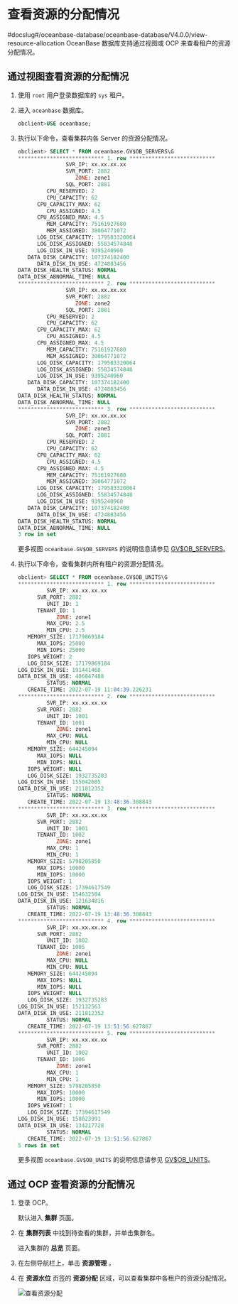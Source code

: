 # 查看资源的分配情况
#docslug#/oceanbase-database/oceanbase-database/V4.0.0/view-resource-allocation
OceanBase 数据库支持通过视图或 OCP 来查看租户的资源分配情况。

## 通过视图查看资源的分配情况

1. 使用 `root` 用户登录数据库的 `sys` 租户。

2. 进入 `oceanbase` 数据库。

   ```sql
   obclient>USE oceanbase;
   ```

3. 执行以下命令，查看集群内各 Server 的资源分配情况。

   ```sql
   obclient> SELECT * FROM oceanbase.GV$OB_SERVERS\G
   *************************** 1. row ***************************
                  SVR_IP: xx.xx.xx.xx
                  SVR_PORT: 2882
                     ZONE: zone1
                  SQL_PORT: 2881
            CPU_RESERVED: 2
            CPU_CAPACITY: 62
         CPU_CAPACITY_MAX: 62
            CPU_ASSIGNED: 4.5
         CPU_ASSIGNED_MAX: 4.5
            MEM_CAPACITY: 75161927680
            MEM_ASSIGNED: 30064771072
         LOG_DISK_CAPACITY: 179583320064
         LOG_DISK_ASSIGNED: 55834574848
         LOG_DISK_IN_USE: 9395240960
      DATA_DISK_CAPACITY: 107374182400
         DATA_DISK_IN_USE: 4724883456
   DATA_DISK_HEALTH_STATUS: NORMAL
   DATA_DISK_ABNORMAL_TIME: NULL
   *************************** 2. row ***************************
                  SVR_IP: xx.xx.xx.xx
                  SVR_PORT: 2882
                     ZONE: zone2
                  SQL_PORT: 2881
            CPU_RESERVED: 2
            CPU_CAPACITY: 62
         CPU_CAPACITY_MAX: 62
            CPU_ASSIGNED: 4.5
         CPU_ASSIGNED_MAX: 4.5
            MEM_CAPACITY: 75161927680
            MEM_ASSIGNED: 30064771072
         LOG_DISK_CAPACITY: 179583320064
         LOG_DISK_ASSIGNED: 55834574848
         LOG_DISK_IN_USE: 9395240960
      DATA_DISK_CAPACITY: 107374182400
         DATA_DISK_IN_USE: 4724883456
   DATA_DISK_HEALTH_STATUS: NORMAL
   DATA_DISK_ABNORMAL_TIME: NULL
   *************************** 3. row ***************************
                  SVR_IP: xx.xx.xx.xx
                  SVR_PORT: 2882
                     ZONE: zone3
                  SQL_PORT: 2881
            CPU_RESERVED: 2
            CPU_CAPACITY: 62
         CPU_CAPACITY_MAX: 62
            CPU_ASSIGNED: 4.5
         CPU_ASSIGNED_MAX: 4.5
            MEM_CAPACITY: 75161927680
            MEM_ASSIGNED: 30064771072
         LOG_DISK_CAPACITY: 179583320064
         LOG_DISK_ASSIGNED: 55834574848
         LOG_DISK_IN_USE: 9395240960
      DATA_DISK_CAPACITY: 107374182400
         DATA_DISK_IN_USE: 4724883456
   DATA_DISK_HEALTH_STATUS: NORMAL
   DATA_DISK_ABNORMAL_TIME: NULL
   3 row in set
   ```

   更多视图 `oceanbase.GV$OB_SERVERS` 的说明信息请参见 [GV$OB_SERVERS](../../13.system-reference/4.system-view-for-mysql/3.performance-view-5/9.gv-ob_servers.md)。

4. 执行以下命令，查看集群内所有租户的资源分配情况。

   ```sql
   obclient> SELECT * FROM oceanbase.GV$OB_UNITS\G
   *************************** 1. row ***************************
            SVR_IP: xx.xx.xx.xx
         SVR_PORT: 2882
            UNIT_ID: 1
         TENANT_ID: 1
               ZONE: zone1
            MAX_CPU: 2.5
            MIN_CPU: 2.5
      MEMORY_SIZE: 17179869184
         MAX_IOPS: 25000
         MIN_IOPS: 25000
      IOPS_WEIGHT: 2
      LOG_DISK_SIZE: 17179869184
   LOG_DISK_IN_USE: 191441460
   DATA_DISK_IN_USE: 406847488
            STATUS: NORMAL
      CREATE_TIME: 2022-07-19 11:04:39.226231
   *************************** 2. row ***************************
            SVR_IP: xx.xx.xx.xx
         SVR_PORT: 2882
            UNIT_ID: 1001
         TENANT_ID: 1001
               ZONE: zone1
            MAX_CPU: NULL
            MIN_CPU: NULL
      MEMORY_SIZE: 644245094
         MAX_IOPS: NULL
         MIN_IOPS: NULL
      IOPS_WEIGHT: NULL
      LOG_DISK_SIZE: 1932735283
   LOG_DISK_IN_USE: 155042605
   DATA_DISK_IN_USE: 211812352
            STATUS: NORMAL
      CREATE_TIME: 2022-07-19 13:48:36.308843
   *************************** 3. row ***************************
            SVR_IP: xx.xx.xx.xx
         SVR_PORT: 2882
            UNIT_ID: 1001
         TENANT_ID: 1002
               ZONE: zone1
            MAX_CPU: 1
            MIN_CPU: 1
      MEMORY_SIZE: 5798205850
         MAX_IOPS: 10000
         MIN_IOPS: 10000
      IOPS_WEIGHT: 1
      LOG_DISK_SIZE: 17394617549
   LOG_DISK_IN_USE: 154632504
   DATA_DISK_IN_USE: 121634816
            STATUS: NORMAL
      CREATE_TIME: 2022-07-19 13:48:36.308843
   *************************** 4. row ***************************
            SVR_IP: xx.xx.xx.xx
         SVR_PORT: 2882
            UNIT_ID: 1002
         TENANT_ID: 1005
               ZONE: zone1
            MAX_CPU: NULL
            MIN_CPU: NULL
      MEMORY_SIZE: 644245094
         MAX_IOPS: NULL
         MIN_IOPS: NULL
      IOPS_WEIGHT: NULL
      LOG_DISK_SIZE: 1932735283
   LOG_DISK_IN_USE: 152132563
   DATA_DISK_IN_USE: 211812352
            STATUS: NORMAL
      CREATE_TIME: 2022-07-19 13:51:56.627867
   *************************** 5. row ***************************
            SVR_IP: xx.xx.xx.xx
         SVR_PORT: 2882
            UNIT_ID: 1002
         TENANT_ID: 1006
               ZONE: zone1
            MAX_CPU: 1
            MIN_CPU: 1
      MEMORY_SIZE: 5798205850
         MAX_IOPS: 10000
         MIN_IOPS: 10000
      IOPS_WEIGHT: 1
      LOG_DISK_SIZE: 17394617549
   LOG_DISK_IN_USE: 158023991
   DATA_DISK_IN_USE: 134217728
            STATUS: NORMAL
      CREATE_TIME: 2022-07-19 13:51:56.627867
   5 rows in set
   ```

   更多视图 `oceanbase.GV$OB_UNITS` 的说明信息请参见 [GV$OB_UNITS](../../13.system-reference/4.system-view-for-mysql/3.performance-view-5/13.gv-ob_units.md)。

## 通过 OCP 查看资源的分配情况

1. 登录 OCP。

   默认进入 **集群** 页面。

2. 在 **集群列表** 中找到待查看的集群，并单击集群名。

   进入集群的 **总览** 页面。

3. 在左侧导航栏上，单击 **资源管理** 。

4. 在 **资源水位** 页签的 **资源分配** 区域，可以查看集群中各租户的资源分配情况。

   ![查看资源分配](https://help-static-aliyun-doc.aliyuncs.com/assets/img/zh-CN/9548251361/p323792.png)
